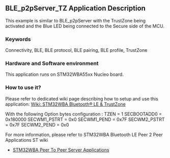 ## __BLE_p2pServer_TZ Application Description__

This example is similar to BLE_p2pServer with the TrustZone being activated and the Blue LED being connected to the Secure side of the MCU.

### __Keywords__

Connectivity, BLE, BLE protocol, BLE pairing, BLE profile, TrustZone

### __Hardware and Software environment__

  This application runs on STM32WBA55xx Nucleo board.

### __How to use it?__

Please refer to dedicated wiki page describing how to setup and use this application:
 <a href="https://wiki.st.com/stm32mcu/wiki/Connectivity:STM32WBA_BLE_%26_TrustZone"> Wiki: STM32WBA Bluetooth® LE & TrustZone</a>
 
With the following Option bytes configuration : 
TZEN = 1
SECBOOTADD0 = 0x180000
SECWM1_PSTRT = 0x0
SECWM1_PEND = 0x7F
SECWM2_PSTRT = 0x7F
SECWM2_PEND = 0x0

For more information, please refer to  STM32WBA Bluetooth LE Peer 2 Peer Applications ST wiki  
   - <a href="https://wiki.st.com/stm32mcu/wiki/Connectivity:STM32WBA_Peer_To_Peer#STM32WBA_Peer_to_Peer_Server_application"> STM32WBA Peer To Peer Server Applications</a>
